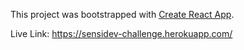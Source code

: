 
This project was bootstrapped with [Create React App](https://github.com/facebook/create-react-app).

Live Link: https://sensidev-challenge.herokuapp.com/
